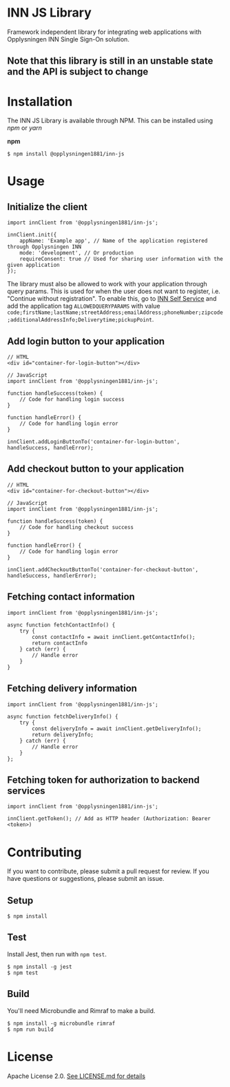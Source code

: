 # INN JS Library

Framework independent library for integrating web applications with Opplysningen INN Single Sign-On solution.

## **Note that this library is still in an unstable state and the API is subject to change**

# Installation

The INN JS Library is available through NPM. This can be installed using _npm_ or _yarn_

**npm**

```
$ npm install @opplysningen1881/inn-js
```

# Usage

## Initialize the client

```
import innClient from '@opplysningen1881/inn-js';

innClient.init({
    appName: 'Example app', // Name of the application registered through Opplysningen INN
    mode: 'development', // Or production
    requireConsent: true // Used for sharing user information with the given application
});
```

The library must also be allowed to work with your application through query params. This is used for when the user does not want to register, i.e. "Continue without registration". To enable this, go to [INN Self Service](https://inn-prod-ss.opplysningen.no/innss/) and add the application tag `ALLOWEDQUERYPARAMS` with value `code;firstName;lastName;streetAddress;emailAddress;phoneNumber;zipcode;additionalAddressInfo;Deliverytime;pickupPoint`.

## Add login button to your application

```
// HTML
<div id="container-for-login-button"></div>

// JavaScript
import innClient from '@opplysningen1881/inn-js';

function handleSuccess(token) {
    // Code for handling login success
}

function handleError() {
    // Code for handling login error
}

innClient.addLoginButtonTo('container-for-login-button', handleSuccess, handleError);
```

## Add checkout button to your application

```
// HTML
<div id="container-for-checkout-button"></div>

// JavaScript
import innClient from '@opplysningen1881/inn-js';

function handleSuccess(token) {
    // Code for handling checkout success
}

function handleError() {
    // Code for handling login error
}

innClient.addCheckoutButtonTo('container-for-checkout-button', handleSuccess, handlerError);
```

## Fetching contact information

```
import innClient from '@opplysningen1881/inn-js';

async function fetchContactInfo() {
    try {
        const contactInfo = await innClient.getContactInfo();
        return contactInfo
    } catch (err) {
        // Handle error
    }
}
```

## Fetching delivery information

```
import innClient from '@opplysningen1881/inn-js';

async function fetchDeliveryInfo() {
    try {
        const deliveryInfo = await innClient.getDeliveryInfo();
        return deliveryInfo;
    } catch (err) {
        // Handle error
    }
};
```

## Fetching token for authorization to backend services

```
import innClient from '@opplysningen1881/inn-js';

innClient.getToken(); // Add as HTTP header (Authorization: Bearer <token>)
```

# Contributing

If you want to contribute, please submit a pull request for review. If you have questions or suggestions, please submit an issue.

## Setup

```
$ npm install
```

## Test

Install Jest, then run with `npm test`.

```
$ npm install -g jest
$ npm test
```

## Build

You'll need Microbundle and Rimraf to make a build.

```
$ npm install -g microbundle rimraf
$ npm run build
```

# License

Apache License 2.0. [See LICENSE.md for details](https://github.com/capralifecycle/INN-JS/blob/master/LICENSE)
